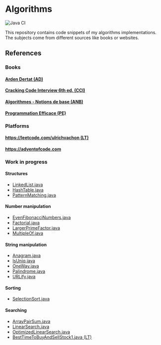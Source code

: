 # Algorithms

![Java CI](https://github.com/ulrich/algorithms/workflows/Java%20CI/badge.svg)

This repository contains code snippets of my algorithms implementations. The subjects come from different sources like
books or websites.

## References

### Books

#### [Arden Dertat (AD)](http://www.ardendertat.com/2012/01/09/programming-interview-questions/)

#### [Cracking Code Interview 6th ed. (CCI)](https://www.amazon.fr/Cracking-Coding-Interview-6th-Programming/dp/0984782850)

#### [Algorithmes - Notions de base (ANB)](https://www.amazon.fr/Algorithmes-Notions-Thomas-H-Cormen/dp/2100701517/ref=sr_1_1?s=english-books&ie=UTF8&qid=1504086557&sr=8-1&keywords=algorithmes+cormen+dunod)

#### [Programmation Efficace (PE)](https://www.amazon.fr/Programmation-Efficace-Algorithmes-Compris-Python/dp/2340010055/ref=pd_bxgy_14_img_3?_encoding=UTF8&psc=1&refRID=NJP0FXHRP3BV1F1Y6B8Z)

### Platforms

#### [https://leetcode.com/ulrichvachon (LT)](https://leetcode.com/ulrichvachon)

#### https://adventofcode.com

### Work in progress

#### Structures

- [LinkedList.java](src/main/java/net/reservoircode/structures/LinkedList.java)
- [HashTable.java](src/main/java/net/reservoircode/structures/HashTable.java)
- [PatternMatching.java](src/main/java/net/reservoircode/structures/PatternMatching.java)

#### Number manipulation

- [EvenFibonacciNumbers.java](src/main/java/net/reservoircode/numbers/EvenFibonacciNumbers.java)
- [Factorial.java](src/main/java/net/reservoircode/numbers/Factorial.java)
- [LargerPrimeFactor.java](src/main/java/net/reservoircode/numbers/LargerPrimeFactor.java)
- [MultipleOf.java](src/main/java/net/reservoircode/numbers/MultipleOf.java)

#### String manipulation

- [Anagram.java](src/main/java/net/reservoircode/strings/Anagram.java)
- [IsUniq.java](src/main/java/net/reservoircode/strings/IsUniq.java)
- [OneWay.java](src/main/java/net/reservoircode/strings/OneWay.java)
- [Palindrome.java](src/main/java/net/reservoircode/strings/Palindrome.java)
- [URLify.java](src/main/java/net/reservoircode/strings/URLify.java)

#### Sorting

- [SelectionSort.java](src/main/java/net/reservoircode/sorting/selection_sort/SelectionSort.java)

#### Searching

- [ArrayPairSum.java](src/main/java/net/reservoircode/searching/ArrayPairSum.java)
- [LinearSearch.java](src/main/java/net/reservoircode/searching/LinearSearch.java)
- [OptimizedLinearSearch.java](src/main/java/net/reservoircode/searching/OptimizedLinearSearch.java)
- [BestTimeToBuyAndSellStock1.java (LT)](src/main/java/net/reservoircode/searching/BestTimeToBuyAndSellStock1.java)
